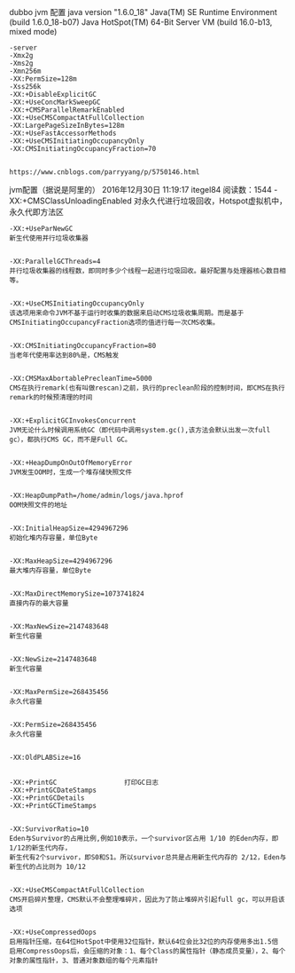 dubbo jvm 配置
    java version "1.6.0_18" Java(TM) SE Runtime Environment (build 1.6.0_18-b07) Java HotSpot(TM) 64-Bit Server VM (build 16.0-b13, mixed mode)	
    
    -server 
    -Xmx2g 
    -Xms2g 
    -Xmn256m 
    -XX:PermSize=128m 
    -Xss256k 
    -XX:+DisableExplicitGC 
    -XX:+UseConcMarkSweepGC 
    -XX:+CMSParallelRemarkEnabled 
    -XX:+UseCMSCompactAtFullCollection 
    -XX:LargePageSizeInBytes=128m 
    -XX:+UseFastAccessorMethods 
    -XX:+UseCMSInitiatingOccupancyOnly 
    -XX:CMSInitiatingOccupancyFraction=70
    
    
    https://www.cnblogs.com/parryyang/p/5750146.html



jvm配置（据说是阿里的）
    2016年12月30日 11:19:17 itegel84 阅读数：1544
    -XX:+CMSClassUnloadingEnabled
    对永久代进行垃圾回收，Hotspot虚拟机中，永久代即方法区
    
    
    -XX:+UseParNewGC
    新生代使用并行垃圾收集器
    
    
    -XX:ParallelGCThreads=4
    并行垃圾收集器的线程数，即同时多少个线程一起进行垃圾回收。最好配置与处理器核心数目相等。
    
    
    -XX:+UseCMSInitiatingOccupancyOnly
    该选项用来命令JVM不基于运行时收集的数据来启动CMS垃圾收集周期。而是基于CMSInitiatingOccupancyFraction选项的值进行每一次CMS收集。
    
    
    -XX:CMSInitiatingOccupancyFraction=80
    当老年代使用率达到80%是，CMS触发
    
    
    -XX:CMSMaxAbortablePrecleanTime=5000
    CMS在执行remark(也有叫做rescan)之前，执行的preclean阶段的控制时间，即CMS在执行remark的时候预清理的时间
    
    
    -XX:+ExplicitGCInvokesConcurrent
    JVM无论什么时候调用系统GC（即代码中调用system.gc(),该方法会默认出发一次full gc），都执行CMS GC，而不是Full GC。
    
    
    -XX:+HeapDumpOnOutOfMemoryError
    JVM发生OOM时，生成一个堆存储快照文件
    
    
    -XX:HeapDumpPath=/home/admin/logs/java.hprof
    OOM快照文件的地址
    
    
    -XX:InitialHeapSize=4294967296
    初始化堆内存容量，单位Byte
    
    
    -XX:MaxHeapSize=4294967296
    最大堆内存容量，单位Byte
    
    
    -XX:MaxDirectMemorySize=1073741824
    直接内存的最大容量
    
    
    -XX:MaxNewSize=2147483648
    新生代容量
    
    
    -XX:NewSize=2147483648
    新生代容量
    
    
    -XX:MaxPermSize=268435456
    永久代容量
    
    
    -XX:PermSize=268435456
    永久代容量
    
    
    -XX:OldPLABSize=16
    
    
    -XX:+PrintGC                 打印GC日志
    -XX:+PrintGCDateStamps
    -XX:+PrintGCDetails
    -XX:+PrintGCTimeStamps
    
    
    -XX:SurvivorRatio=10
    Eden与Survivor的占用比例,例如10表示，一个survivor区占用 1/10 的Eden内存，即1/12的新生代内存，
    新生代有2个survivor，即S0和S1。所以survivor总共是占用新生代内存的 2/12，Eden与新生代的占比则为 10/12
    
    
    -XX:+UseCMSCompactAtFullCollection
    CMS开启碎片整理，CMS默认不会整理堆碎片，因此为了防止堆碎片引起full gc，可以开启该选项
    
    
    -XX:+UseCompressedOops
    启用指针压缩，在64位HotSpot中使用32位指针，默认64位会比32位的内存使用多出1.5倍
    启用CompressOops后，会压缩的对象：1、每个Class的属性指针（静态成员变量），2、每个对象的属性指针，3、普通对象数组的每个元素指针